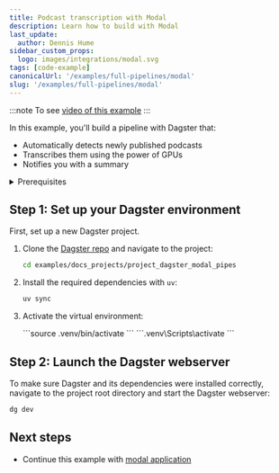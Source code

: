 ```yaml
---
title: Podcast transcription with Modal
description: Learn how to build with Modal
last_update:
  author: Dennis Hume
sidebar_custom_props:
  logo: images/integrations/modal.svg
tags: [code-example]
canonicalUrl: '/examples/full-pipelines/modal'
slug: '/examples/full-pipelines/modal'
---
```


:::note
To see [video of this example](https://www.youtube.com/watch?v=z_4KBYsyjks&t=50s)
:::

In this example, you'll build a pipeline with Dagster that:

- Automatically detects newly published podcasts
- Transcribes them using the power of GPUs
- Notifies you with a summary

<details>
  <summary>Prerequisites</summary>

To follow the steps in this guide, you'll need:

- Basic Python knowledge
- Python 3.9+ installed on your system. For more information, see the [Installation guide](/getting-started/installation).

</details>

## Step 1: Set up your Dagster environment

First, set up a new Dagster project.

1. Clone the [Dagster repo](https://github.com/dagster-io/dagster) and navigate to the project:

   ```bash
   cd examples/docs_projects/project_dagster_modal_pipes
   ```

2. Install the required dependencies with `uv`:

   ```bash
   uv sync
   ```

3. Activate the virtual environment:

   <Tabs>
     <TabItem value="macos" label="MacOS">
       ```source .venv/bin/activate ```
     </TabItem>
     <TabItem value="windows" label="Windows">
       ```.venv\Scripts\activate ```
     </TabItem>
   </Tabs>

## Step 2: Launch the Dagster webserver

To make sure Dagster and its dependencies were installed correctly, navigate to the project root directory and start the Dagster webserver:

```bash
dg dev
```

## Next steps

- Continue this example with [modal application](/examples/full-pipelines/modal/modal-application)
